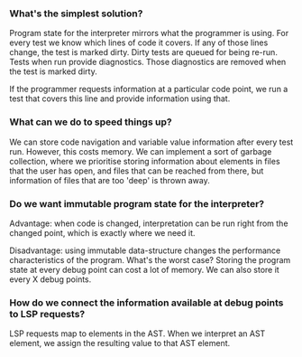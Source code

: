 
### What's the simplest solution?
Program state for the interpreter mirrors what the programmer is using.
For every test we know which lines of code it covers. 
If any of those lines change, the test is marked dirty.
Dirty tests are queued for being re-run. Tests when run provide diagnostics. Those diagnostics are removed when the test is marked dirty.

If the programmer requests information at a particular code point, we run a test that covers this line and provide information using that.

### What can we do to speed things up?

We can store code navigation and variable value information after every test run. However, this costs memory. We can implement a sort of garbage collection, where we prioritise storing information about elements in files that the user has open, and files that can be reached from there, but information of files that are too 'deep' is thrown away.

### Do we want immutable program state for the interpreter?

Advantage: when code is changed, interpretation can be run right from the changed point, which is exactly where we need it.

Disadvantage: using immutable data-structure changes the performance characteristics of the program. What's the worst case?
Storing the program state at every debug point can cost a lot of memory. We can also store it every X debug points.

### How do we connect the information available at debug points to LSP requests?
LSP requests map to elements in the AST.
When we interpret an AST element, we assign the resulting value to that AST element.